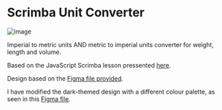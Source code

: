 # Scrimba Unit Converter

![image](https://user-images.githubusercontent.com/79206599/181835012-f1c19fd6-d756-4b93-b91c-1b8f83cdafc4.png)

Imperial to metric units AND metric to imperial units converter for weight, length and volume.

Based on the JavaScript Scrimba lesson pressented [here](https://scrimba.com/learn/learnjavascript/solo-project-unit-converter-cz9aPNSr).

Design based on the [Figma file provided](https://www.figma.com/file/cqtGul0V8RFXY4vTcIv1Kc/Unit-Conversion?node-id=0%3A1).

I have modified the dark-themed design with a different colour palette, as seen in this [Figma file](https://www.figma.com/file/rgdvaagCpTtqDE6888SsDh/Unit-Conversion-(Copy)).
